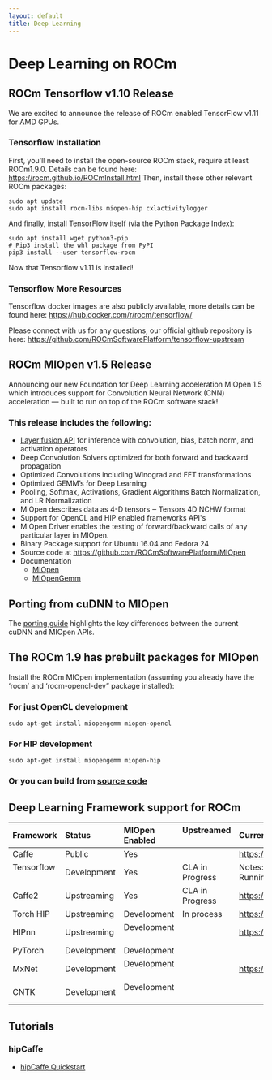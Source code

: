 ```yaml
---
layout: default
title: Deep Learning
---
```

# Deep Learning on ROCm

## ROCm Tensorflow v1.10 Release
We are excited to announce the release of ROCm enabled TensorFlow v1.11 for AMD GPUs.

### Tensorflow Installation
First, you’ll need to install the open-source ROCm stack, require at least ROCm1.9.0. Details can be found here: https://rocm.github.io/ROCmInstall.html
Then, install these other relevant ROCm packages:
```
sudo apt update
sudo apt install rocm-libs miopen-hip cxlactivitylogger
```
And finally, install TensorFlow itself (via the Python Package Index):
```
sudo apt install wget python3-pip
# Pip3 install the whl package from PyPI
pip3 install --user tensorflow-rocm
```
Now that Tensorflow v1.11 is installed!

### Tensorflow More Resources
Tensorflow docker images are also publicly available, more details can be found here:
https://hub.docker.com/r/rocm/tensorflow/

Please connect with us for any questions, our official github repository is here:
https://github.com/ROCmSoftwarePlatform/tensorflow-upstream

## ROCm MIOpen v1.5 Release
Announcing our new Foundation for Deep Learning acceleration MIOpen 1.5 which introduces support for Convolution Neural Network (CNN) acceleration — built to run on top of the ROCm software stack!

### This release includes the following:

* [Layer fusion API](FusionGuide.md) for inference with convolution, bias, batch norm, and activation operators
* Deep Convolution Solvers optimized for both forward and backward propagation
* Optimized Convolutions including Winograd and FFT transformations
* Optimized GEMM’s for Deep Learning
* Pooling, Softmax, Activations, Gradient Algorithms Batch Normalization, and LR Normalization
* MIOpen describes data as 4-D tensors ‒ Tensors 4D NCHW format
* Support for OpenCL and HIP enabled frameworks API's
* MIOpen Driver enables the testing of forward/backward calls of any particular layer in MIOpen.
* Binary Package support for Ubuntu 16.04 and Fedora 24
* Source code at https://github.com/ROCmSoftwarePlatform/MIOpen
* Documentation
  * [MIOpen](https://rocmsoftwareplatform.github.io/MIOpen/doc/html/apireference.html)
  * [MIOpenGemm](https://rocmsoftwareplatform.github.io/MIOpenGEMM/doc/html/index.html)

## Porting from cuDNN to MIOpen

The [porting guide](https://github.com/dagamayank/ROCm.github.io/blob/master/doc/miopen_porting_guide.pdf) highlights the key differences between the current cuDNN and MIOpen APIs.

## The  ROCm 1.9 has prebuilt packages for MIOpen

Install the ROCm MIOpen implementation (assuming you already have the ‘rocm’  and ‘rocm-opencl-dev” package installed):

### For just OpenCL development  
```shell
sudo apt-get install miopengemm miopen-opencl
```   
### For HIP development
```shell
sudo apt-get install miopengemm miopen-hip
```     
### Or you can build from [source code](https://github.com/ROCmSoftwarePlatform/MIOpen)  

## Deep Learning Framework support for ROCm

|Framework    |Status        | MIOpen Enabled  |Upstreamed      | Current Repository                                  |
|:------------|:-------------|:----------------|:---------------|:----------------------------------------------------|
|Caffe        |Public        |Yes              |                |https://github.com/ROCmSoftwarePlatform/hipCaffe     |
|Tensorflow   |Development   |Yes              |CLA in Progress |Notes: Working on NCCL and XLA enablement, Running   |
|Caffe2       |Upstreaming   |Yes              |CLA in Progress |https://github.com/ROCmSoftwarePlatform/caffe2       |                       
|Torch HIP    |Upstreaming   |Development      |In process      |https://github.com/ROCmSoftwarePlatform/cutorch_hip  |
|HIPnn        |Upstreaming   |Development      |                |https://github.com/ROCmSoftwarePlatform/cunn_hip     |
|PyTorch      |Development   |Development      |                |                                                     |
|MxNet        |Development   |Development      |                |https://github.com/ROCmSoftwarePlatform/mxnet        |
|CNTK         |Development   |Development      |                |                                                     |

## Tutorials

### hipCaffe

* [hipCaffe Quickstart](ROCmHipCaffeQuickstart.md)
